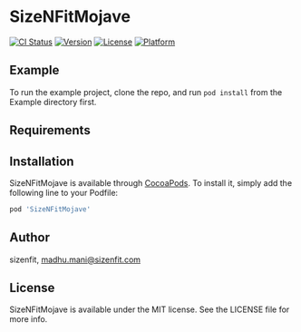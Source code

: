 # SizeNFitMojave

[![CI Status](https://img.shields.io/travis/sizenfit/SizeNFitMojave.svg?style=flat)](https://travis-ci.org/sizenfit/SizeNFitMojave)
[![Version](https://img.shields.io/cocoapods/v/SizeNFitMojave.svg?style=flat)](https://cocoapods.org/pods/SizeNFitMojave)
[![License](https://img.shields.io/cocoapods/l/SizeNFitMojave.svg?style=flat)](https://cocoapods.org/pods/SizeNFitMojave)
[![Platform](https://img.shields.io/cocoapods/p/SizeNFitMojave.svg?style=flat)](https://cocoapods.org/pods/SizeNFitMojave)

## Example

To run the example project, clone the repo, and run `pod install` from the Example directory first.

## Requirements

## Installation

SizeNFitMojave is available through [CocoaPods](https://cocoapods.org). To install
it, simply add the following line to your Podfile:

```ruby
pod 'SizeNFitMojave'
```

## Author

sizenfit, madhu.mani@sizenfit.com

## License

SizeNFitMojave is available under the MIT license. See the LICENSE file for more info.
